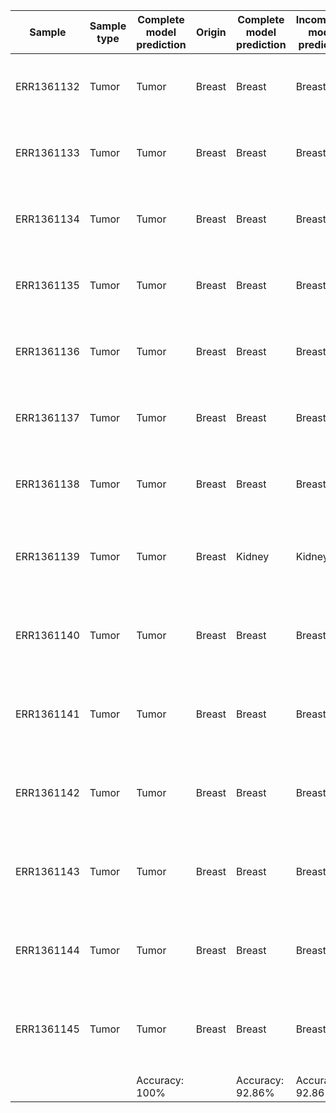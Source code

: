 | Sample     | Sample type | Complete model prediction | Origin | Complete model prediction | Incomplete model prediction | Notes                                        |
| ---------- | ----------- | ------------------------- | ------ | ------------------------- | --------------------------- | -------------------------------------------- |
| ERR1361132 | Tumor       | Tumor                     | Breast | Breast                    | Breast                      | Pre-treatment Fine-needle aspiration         |
| ERR1361133 | Tumor       | Tumor                     | Breast | Breast                    | Breast                      | Pre-treatment Fine-needle aspiration         |
| ERR1361134 | Tumor       | Tumor                     | Breast | Breast                    | Breast                      | Pre-treatment Fine-needle aspiration         |
| ERR1361135 | Tumor       | Tumor                     | Breast | Breast                    | Breast                      | Pre-treatment Fine-needle aspiration         |
| ERR1361136 | Tumor       | Tumor                     | Breast | Breast                    | Breast                      | Pre-treatment Fine-needle aspiration         |
| ERR1361137 | Tumor       | Tumor                     | Breast | Breast                    | Breast                      | Pre-treatment Fine-needle aspiration         |
| ERR1361138 | Tumor       | Tumor                     | Breast | Breast                    | Breast                      | Pre-treatment Fine-needle aspiration         |
| ERR1361139 | Tumor       | Tumor                     | Breast | Kidney                    | Kidney                      | Post neo-adjuvant treatment operative sample |
| ERR1361140 | Tumor       | Tumor                     | Breast | Breast                    | Breast                      | Post neo-adjuvant treatment operative sample |
| ERR1361141 | Tumor       | Tumor                     | Breast | Breast                    | Breast                      | Post neo-adjuvant treatment operative sample |
| ERR1361142 | Tumor       | Tumor                     | Breast | Breast                    | Breast                      | Post neo-adjuvant treatment operative sample |
| ERR1361143 | Tumor       | Tumor                     | Breast | Breast                    | Breast                      | Post neo-adjuvant treatment operative sample |
| ERR1361144 | Tumor       | Tumor                     | Breast | Breast                    | Breast                      | Post neo-adjuvant treatment operative sample |
| ERR1361145 | Tumor       | Tumor                     | Breast | Breast                    | Breast                      | Post neo-adjuvant treatment operative sample |
|            |             |                           |        |                           |                             |                                              |
|            |             | Accuracy: 100%            |        | Accuracy: 92.86%          | Accuracy: 92.86%            |                                              |